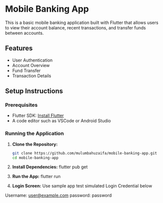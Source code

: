 # Mobile Banking App

This is a basic mobile banking application built with Flutter that allows users to view their account balance, recent transactions, and transfer funds between accounts.

## Features
- User Authentication
- Account Overview
- Fund Transfer
- Transaction Details

## Setup Instructions

### Prerequisites
- Flutter SDK: [Install Flutter](https://flutter.dev/docs/get-started/install)
- A code editor such as VSCode or Android Studio

### Running the Application

1. **Clone the Repository:**
   ```sh
   git clone https://github.com/mulumbahuzaifa/mobile-banking-app.git
   cd mobile-banking-app

2. **Install Dependencies:**
flutter pub get

3. **Run the App:**
flutter run

4. **Login Screen:**
Use sample app test simulated Login Credential below

Username: user@example.com
password: password
